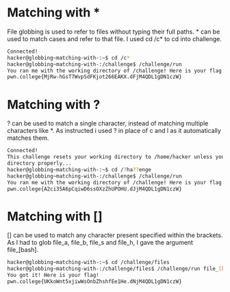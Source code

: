 # Matching with *

File globbing is used to refer to files without typing their full paths. * can be used to match cases and refer to that file. I used cd /c* to cd into challenge.
``` bash
Connected!
hacker@globbing~matching-with-:~$ cd /c*
hacker@globbing~matching-with-:/challenge$ /challenge/run
You ran me with the working directory of /challenge! Here is your flag:
pwn.college{MjRw-hGsT7WvpSdFKjot266EAKX.dFjM4QDL1gDN1czW}
```

# Matching with ?

? can be used to match a single character, instead of matching multiple characters like *. As instructed i used ? in place of c and l as it automatically matches them.
``` bash
Connected!
This challenge resets your working directory to /home/hacker unless you change 
directory properly...
hacker@globbing~matching-with-:~$ cd /?ha??enge
hacker@globbing~matching-with-:/challenge$ /challenge/run
You ran me with the working directory of /challenge! Here is your flag:
pwn.college{A2ci35A6pCqiwD6ssOXzZhUPOHU.dJjM4QDL1gDN1czW}
```

# Matching with []

[] can be used to match any character present specified within the brackets. As I had to glob file_a, file_b, file_s and file_h, I gave the argument file_[bash].
``` bash
hacker@globbing~matching-with-:~$ cd /challenge/files
hacker@globbing~matching-with-:/challenge/files$ /challenge/run file_[bash]
You got it! Here is your flag!
pwn.college{UKkoWnt5xjiwWsOnbZhshfEe1He.dNjM4QDL1gDN1czW}
```
